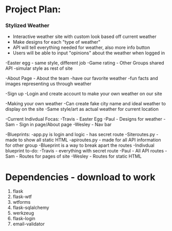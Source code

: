 # Project Plan: 
### Stylized Weather
 - Interactive weather site with custom look based off current weather
 - Make designs for each "type of weather"
 - API will tell everything needed for weather, also more info button
 - Users will be able to input "opinions" about the weather when logged in
    
 -Easter egg - same style, different job
    -Game rating - Other Groups shared API
    -simular style as rest of site
    
 -About Page - About the team
    -have our favorite weather
    -fun facts and images representing us through weather
    
 -Sign up 
    -Login and create account to make your own weather on our site
    
 -Making your own weather
    -Can create fake city name and ideal weather to display on the site
    -Same style/art as actual weather for current location
    
 -Current Indivdual Focas:
  -Travis - Easter Egg
  -Paul - Designs for weather
  -Sam - Sign in page/About page
  -Wesley - Nav bar
  
-Blueprints:
  -app.py is login and logic - has secret route
  -Siteroutes.py - made to show all static HTML
  -apiroutes.py - made for all API information for other group
  -Blueprint is a way to break apart the routes
-Indivdual blueprint to-do:
  -Travis - everything with secret route
  -Paul - All API routes
  -Sam - Routes for pages of site
  -Wesley - Routes for static HTML
  
  # Dependencies - download to work

1. flask
2. flask-wtf
3. wtforms
4. flask-sqlalchemy
5. werkzeug
6. flask-login
7. email-validator
    
